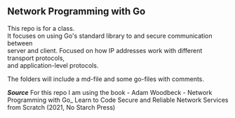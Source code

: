 ## Network Programming with Go

This repo is for a class.  
It focuses on using Go's standard library to and secure communication between  
server and client. Focused on how IP addresses work with different transport protocols,  
and application-level protocols.

The folders will include a md-file and some go-files with comments.

***Source***
For this repo I am using the book - Adam Woodbeck - Network Programming with Go_ Learn to Code Secure and Reliable Network Services from Scratch (2021, No Starch Press)
